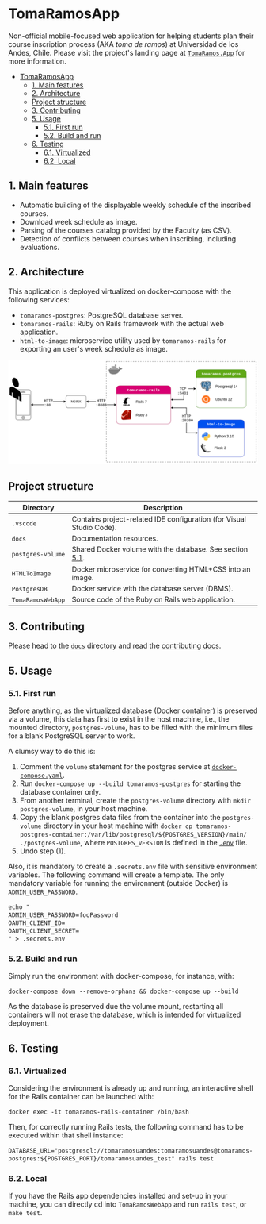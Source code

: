 # TomaRamosApp

Non-official mobile-focused web application for helping students plan their course inscription process (AKA *toma de ramos*) at Universidad de los Andes, Chile. Please visit the project's landing page at [`TomaRamos.App`](https://tomaramos.app) for more information.

- [TomaRamosApp](#tomaramosapp)
  - [1. Main features](#1-main-features)
  - [2. Architecture](#2-architecture)
  - [Project structure](#project-structure)
  - [3. Contributing](#3-contributing)
  - [5. Usage](#5-usage)
    - [5.1. First run](#51-first-run)
    - [5.2. Build and run](#52-build-and-run)
  - [6. Testing](#6-testing)
    - [6.1. Virtualized](#61-virtualized)
    - [6.2. Local](#62-local)

## 1. Main features

- Automatic building of the displayable weekly schedule of the inscribed courses.
- Download week schedule as image.
- Parsing of the courses catalog provided by the Faculty (as CSV).
- Detection of conflicts between courses when inscribing, including evaluations.

## 2. Architecture

This application is deployed virtualized on docker-compose with the following services:

- `tomaramos-postgres`: PostgreSQL database server.
- `tomaramos-rails`: Ruby on Rails framework with the actual web application.
- `html-to-image`: microservice utility used by `tomaramos-rails` for exporting an user's week schedule as image.

![Docker architecture diagram](./docs/architecture-docker.png)

## Project structure

| Directory         | Description                                                               |
| ----------------- | ------------------------------------------------------------------------- |
| `.vscode`         | Contains project-related IDE configuration (for Visual Studio Code).      |
| `docs`            | Documentation resources.                                                  |
| `postgres-volume` | Shared Docker volume with the database. See section [5.1](#51-first-run). |
| `HTMLToImage`     | Docker microservice for converting HTML+CSS into an image.                |
| `PostgresDB`      | Docker service with the database server (DBMS).                           |
| `TomaRamosWebApp` | Source code of the Ruby on Rails web application.                         |

## 3. Contributing

Please head to the [`docs`](./docs/) directory and read the [contributing docs](./docs/contributing.md).

## 5. Usage

### 5.1. First run

Before anything, as the virtualized database (Docker container) is preserved via a volume, this data has first to exist in the host machine, i.e., the mounted directory, `postgres-volume`, has to be filled with the minimum files for a blank PostgreSQL server to work.

A clumsy way to do this is:

1. Comment the `volume` statement for the postgres service at [`docker-compose.yaml`](./docker-compose.yaml).
2. Run `docker-compose up --build tomaramos-postgres` for starting the database container only.
3. From another terminal, create the `postgres-volume` directory with `mkdir postgres-volume`, in your host machine.
4. Copy the blank postgres data files from the container into the `postgres-volume` directory in your host machine with `docker cp tomaramos-postgres-container:/var/lib/postgresql/${POSTGRES_VERSION}/main/ ./postgres-volume`, where `POSTGRES_VERSION` is defined in the [`.env`](./.env) file.
5. Undo step (1).

Also, it is mandatory to create a `.secrets.env` file with sensitive environment variables. The following command will create a template. The only mandatory variable for running the environment (outside Docker) is `ADMIN_USER_PASSWORD`.

```shell
echo "
ADMIN_USER_PASSWORD=fooPassword
OAUTH_CLIENT_ID=
OAUTH_CLIENT_SECRET=
" > .secrets.env
```

### 5.2. Build and run

Simply run the environment with docker-compose, for instance, with:

```shell
docker-compose down --remove-orphans && docker-compose up --build
```

As the database is preserved due the volume mount, restarting all containers will not erase the database, which is intended for virtualized deployment.

## 6. Testing

### 6.1. Virtualized

Considering the environment is already up and running, an interactive shell for the Rails container can be launched with:

```shell
docker exec -it tomaramos-rails-container /bin/bash
```

Then, for correctly running Rails tests, the following command has to be executed within that shell instance:

```shell
DATABASE_URL="postgresql://tomaramosuandes:tomaramosuandes@tomaramos-postgres:${POSTGRES_PORT}/tomaramosuandes_test" rails test
```

### 6.2. Local

If you have the Rails app dependencies installed and set-up in your machine, you can directly cd into `TomaRamosWebApp` and run `rails test`, or `make test`.
